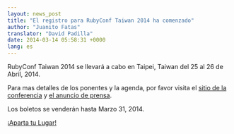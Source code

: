 ```yaml
---
layout: news_post
title: "El registro para RubyConf Taiwan 2014 ha comenzado"
author: "Juanito Fatas"
translator: "David Padilla"
date: 2014-03-14 05:58:31 +0000
lang: es
---
```


RubyConf Taiwan 2014 se llevará a cabo en Taipei, Taiwan del 25 al 26 de Abril,
2014.

Para mas detalles de los ponentes y la agenda, por favor visita el
[sitio de la conferencia](http://rubyconf.tw/2014/)
y [el anuncio de prensa](http://rubytaiwan.tumblr.com/post/79134654151/rubyconftaiwan2014-press-release-en).

Los boletos se venderán hasta Marzo 31, 2014.

[¡Aparta tu Lugar!](http://rubytaiwan.kktix.cc/events/rubyconftw2014?locale=en)
